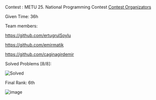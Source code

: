 Contest : METU 25. National Programming Contest
[Contest Organizators](https://cclub.metu.edu.tr)


Given Time: 36h

Team members:

https://github.com/ertugrulSoylu

https://github.com/emirmatik

https://github.com/caginagirdemir

Solved Problems [8/8]:

![Solved](https://user-images.githubusercontent.com/75154294/167315413-9b3207ab-e893-42c7-a13f-17db16a22e9e.png)

Final Rank: 6th

![image](https://user-images.githubusercontent.com/75154294/167315616-62ec119d-999a-4476-b61c-f03b1eb28ef6.png)
